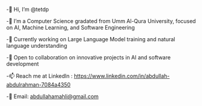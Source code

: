 -👋 Hi, I’m @tetdp

-👀 I’m a Computer Science gradated from Umm Al-Qura University, focused on AI, Machine Learning, and Software Engineering

-🌱 Currently working on Large Language Model training and natural language understanding

-💞️ Open to collaboration on innovative projects in AI and software development

-📫 Reach me at LinkedIn : https://www.linkedin.com/in/abdullah-abdulrahman-7084a4350

-📧 Email: abdullahamahli@gmail.com
